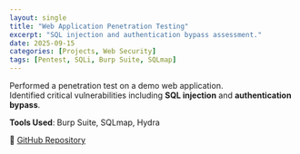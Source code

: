 ```yaml
---
layout: single
title: "Web Application Penetration Testing"
excerpt: "SQL injection and authentication bypass assessment."
date: 2025-09-15
categories: [Projects, Web Security]
tags: [Pentest, SQLi, Burp Suite, SQLmap]
---
```


Performed a penetration test on a demo web application.  
Identified critical vulnerabilities including **SQL injection** and **authentication bypass**.  

**Tools Used**: Burp Suite, SQLmap, Hydra  

🔗 [GitHub Repository](https://github.com/Mwathi-alex)  
